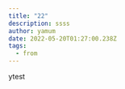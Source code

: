```yaml
---
title: "22"
description: ssss
author: yamum
date: 2022-05-20T01:27:00.238Z
tags:
  - from
---
```

ytest